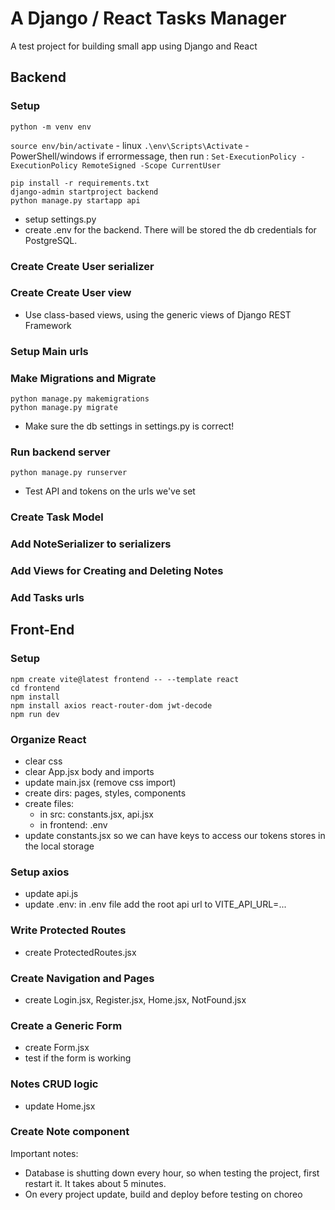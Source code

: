 # A Django / React Tasks Manager
A test project for building small app using Django and React
## Backend
### Setup
`python -m venv env` 

`source env/bin/activate`  - linux
`.\env\Scripts\Activate` - PowerShell/windows
if errormessage, then run :
`Set-ExecutionPolicy -ExecutionPolicy RemoteSigned -Scope CurrentUser`

`pip install -r requirements.txt`  
`django-admin startproject backend`  
`python manage.py startapp api`  
- setup settings.py
- create .env for the backend. There will be stored the db credentials for PostgreSQL.
### Create Create User serializer
### Create Create User view
- Use class-based views, using the generic views of Django REST Framework
### Setup Main urls
### Make Migrations and Migrate
`python manage.py makemigrations`  
`python manage.py migrate`  
- Make sure the db settings in settings.py is correct!
### Run backend server
`python manage.py runserver`
- Test API and tokens on the urls we've set
### Create Task Model
### Add NoteSerializer to serializers
### Add Views for Creating and Deleting Notes
### Add Tasks urls

## Front-End
### Setup
`npm create vite@latest frontend -- --template react`  
`cd frontend`  
`npm install`  
`npm install axios react-router-dom jwt-decode`  
`npm run dev`  

### Organize React
- clear css
- clear App.jsx body and imports
- update main.jsx (remove css import)
- create dirs: pages, styles, components
- create files: 
    - in src: constants.jsx, api.jsx
    - in frontend: .env
- update constants.jsx so we can have keys to access our tokens stores in the local storage
### Setup axios
- update api.js
- update .env: in .env file add the root api url to VITE_API_URL=...
### Write Protected Routes
- create ProtectedRoutes.jsx
### Create Navigation and Pages
- create Login.jsx, Register.jsx, Home.jsx, NotFound.jsx
### Create a Generic Form
- create Form.jsx
- test if the form is working
### Notes CRUD logic
- update Home.jsx
### Create Note component


Important notes:
- Database is shutting down every hour, so when testing the project, first restart it. It takes about 5 minutes.
- On every project update, build and deploy before testing on choreo

